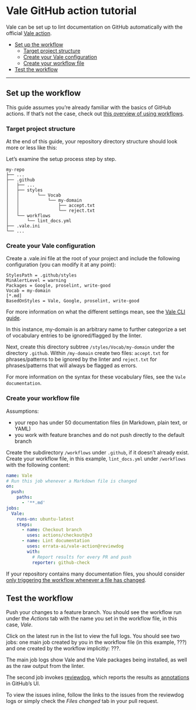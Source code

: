 # Vale GitHub action tutorial

Vale can be set up to lint documentation on GitHub automatically with the official [Vale action](https://github.com/errata-ai/vale-action).

<!-- TOC depthfrom:2 -->

- [Set up the workflow](#set-up-the-workflow)
    - [Target project structure](#target-project-structure)
    - [Create your Vale configuration](#create-your-vale-configuration)
    - [Create your workflow file](#create-your-workflow-file)
- [Test the workflow](#test-the-workflow)

<!-- /TOC -->

---

## Set up the workflow

This guide assumes youʼre already familiar with the basics of GitHub actions. If thatʼs not the case, check out [this overview of using workflows](https://docs.github.com/en/actions/using-workflows/about-workflows).

### Target project structure

At the end of this guide, your repository directory structure should look more or less like this:

Letʼs examine the setup process step by step.

```
my-repo
├── ...
├── .github
│   ├── ...
│   ├── styles
│   │       └── Vocab
│   │           └── my-domain
│   │               ├── accept.txt
│   │               └── reject.txt
│   └── workflows
│       └── lint_docs.yml
├── .vale.ini
└── ...
```

### Create your Vale configuration

Create a .vale.ini file at the root of your project and include the following configuration (you can modify it at any point):

```
StylesPath = .github/styles
MinAlertLevel = warning
Packages = Google, proselint, write-good
Vocab = my-domain
[*.md]
BasedOnStyles = Vale, Google, proselint, write-good
```

For more information on what the different settings mean, see the [Vale CLI guide](./vale-cli.md).

In this instance, my-domain is an arbitrary name to further categorize a set of vocabulary entries to be ignored/flagged by the linter.

Next, create this directory subtree `/styles/Vocab/my-domain` under the directory `.github`. Within `/my-domain` create two files: `accept.txt` for phrases/patterns to be ignored by the linter and `reject.txt` for phrases/patterns that will always be flagged as errors.

For more information on the syntax for these vocabulary files, see the `Vale documentation`.

### Create your workflow file

Assumptions:

- your repo has under 50 documentation files (in Markdown, plain text, or YAML)
- you work with feature branches and do not push directly to the default branch

Create the subdirectory `/workflows` under `.github`, if it doesnʼt already exist. Create your workflow file, in this example, `lint_docs.yml` under `/workflows` with the following content:


```yml
name: Vale
# Run this job whenever a Markdown file is changed
on:
  push:
    paths:
      - '**.md'
jobs:
  Vale:
    runs-on: ubuntu-latest
    steps:
      - name: Checkout branch
        uses: actions/checkout@v3
      - name: Lint documentation
        uses: errata-ai/vale-action@reviewdog
        with:
          # Report results for every PR and push
          reporter: github-check
```

If your repository contains many documentation files, you should consider [only triggering the workflow whenever a file has changed](https://github.com/tj-actions/changed-files#usage).

## Test the workflow

Push your changes to a feature branch. You should see the workflow run under the *Actions* tab with the name you set in the workflow file, in this case, *Vale*.

Click on the latest run in the list to view the full logs. You should see two jobs: one main job created by you in the workflow file (in this example, ???) and one created by the workflow implicitly: ???.

The main job logs show Vale and the Vale packages being installed, as well as the raw output from the linter.

The second job invokes [reviewdog](https://github.com/reviewdog/reviewdog#readme), which reports the results as [annotations](https://github.blog/2018-12-14-introducing-check-runs-and-annotations/) in GitHubʼs UI.

To view the issues inline, follow the links to the issues from the reviewdog logs or simply check the *Files changed* tab in your pull request.
